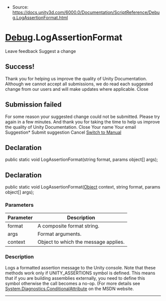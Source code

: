 * Source: https://docs.unity3d.com/6000.0/Documentation/ScriptReference/Debug.LogAssertionFormat.html

#  [Debug](https://docs.unity3d.com/6000.0/Documentation/ScriptReference/Debug.html).LogAssertionFormat
Leave feedback
Suggest a change
## Success!
Thank you for helping us improve the quality of Unity Documentation. Although we cannot accept all submissions, we do read each suggested change from our users and will make updates where applicable.
Close
## Submission failed
For some reason your suggested change could not be submitted. Please <a>try again</a> in a few minutes. And thank you for taking the time to help us improve the quality of Unity Documentation.
Close
Your name Your email Suggestion* Submit suggestion
Cancel
[Switch to Manual](https://docs.unity3d.com/6000.0/Documentation/Manual/class-Debug.html "Go to Debug Component in the Manual")
## Declaration
public static void LogAssertionFormat(string format, params object[] args); 
## Declaration
public static void LogAssertionFormat([Object](https://docs.unity3d.com/6000.0/Documentation/ScriptReference/Object.html) context, string format, params object[] args); 
### Parameters
Parameter | Description  
---|---  
format | A composite format string.  
args | Format arguments.  
context | Object to which the message applies.  
### Description
Logs a formatted assertion message to the Unity console.
Note that these methods work only if UNITY_ASSERTIONS symbol is defined. This means that if you are building assemblies externally, you need to define this symbol otherwise the call becomes a no-op. (For more details see [System.Diagnostics.ConditionalAttribute](https://msdn.microsoft.com/en-us/library/system.diagnostics.conditionalattribute\(v=vs.110\).aspx) on the MSDN website.
* * *
